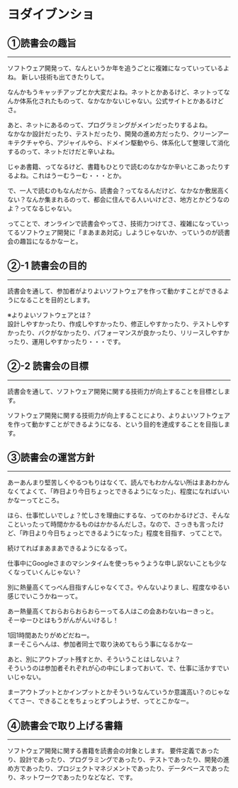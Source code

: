 # ヨダイブンショ  
  
## ①読書会の趣旨  
 ---
  
ソフトウェア開発って、なんというか年を追うごとに複雑になっていっているよね。
新しい技術も出てきたりして。  
  
なんかもうキャッチアップとか大変だよね。ネットとかあるけど、ネットってなんか体系化されたものって、なかなかないじゃない。公式サイトとかあるけどさ。  
  
あと、ネットにあるのって、プログラミングがメインだったりするよね。  
なかなか設計だったり、テストだったり、開発の進め方だったり、クリーンアーキテクチャやら、アジャイルやら、ドメイン駆動やら、体系化して整理して消化するのって、ネットだけだと辛いよね。  
  
じゃあ書籍、ってなるけど、書籍もひとりで読むのなかなか辛いとこあったりするよね。これはうーむうーむ・・・とか。  
  
で、一人で読むのもなんだから、読書会？ってなるんだけど、なかなか敷居高くない？なんか集まれるのって、都会に住んでる人いいけどさ、地方とかどうなのよ？ってなるじゃない。  
  
ってことで、オンラインで読書会やってさ、技術力つけてさ、複雑になっていってるソフトウェア開発に「まあまあ対応」しようじゃないか、っていうのが読書会の趣旨になるかなーと。  
  
## ②-1 読書会の目的  
 ---  
読書会を通して、参加者がよりよいソフトウェアを作って動かすことができるようになることを目的とします。  
  
※よりよいソフトウェアとは？  
設計しやすかったり、作成しやすかったり、修正しやすかったり、テストしやすかったり、バクがなかったり、パフォーマンスが良かったり、リリースしやすかったり、運用しやすかったり・・・です。  
  
## ②-2 読書会の目標  
 ---  
読書会を通して、ソフトウェア開発に関する技術力が向上することを目標とします。  
  
ソフトウェア開発に関する技術力が向上することにより、よりよいソフトウェアを作って動かすことができるようになる、という目的を達成することを目指します。  
  
## ③読書会の運営方針  
 ---
あーあんまり堅苦しくやるつもりはなくて、読んでもわかんない所はまあわかんなくてよくて、「昨日より今日ちょっとできるようになった」、程度になればいいかなーってところ。  
  
ほら、仕事忙しいでしょ？忙しさを理由にするな、ってのわかるけどさ、そんなこといったって時間かかるものはかかるんだしさ。なので、さっきも言ったけど、「昨日より今日ちょっとできるようになった」程度を目指す、ってことで。  
  
続けてればまあまあできるようになるって。  
  
仕事中にGoogleさまのマシンタイムを使っちゃうような申し訳ないことも少なくなっていくんじゃない？  
  
別に熱量高くてっぺん目指すんじゃなくてさ。やんないよりまし、程度なゆるい感じでいこうかねーって。  
  
あー熱量高くておらおらおらおらーってる人はこの会あわないねーきっと。  
そーゆーひとはもうがんがんいけるし！  
  
1回1時間あたりがめどだねー。  
まーそこらへんは、参加者同士で取り決めてもらう事になるかなー  
  
あと、別にアウトプット残すとか、そういうことはしないよ？  
そういうのは参加者それぞれが心の中にしまっておいて、で、仕事に活かすでいいじゃない。  
  
まーアウトプットとかインプットとかそういうなんていうか意識高い？のじゃなくてさー、できることをちょっとずつしようぜ、ってとこかなー。  
  
## ④読書会で取り上げる書籍  
 ---
  
ソフトウェア開発に関する書籍を読書会の対象とします。
要件定義であったり、設計であったり、プログラミングであったり、テストであったり、開発の進め方であったり、プロジェクトマネジメントであったり、データベースであったり、ネットワークであったりなどなど、です。
